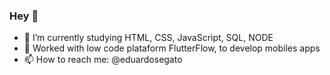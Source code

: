 ### Hey 👋


- 🌱 I’m currently studying HTML, CSS, JavaScript, SQL, NODE
- 👜 Worked with low code plataform FlutterFlow, to develop mobiles apps
- 📫 How to reach me: @eduardosegato

